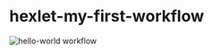 # hexlet-my-first-workflow

![hello-world workflow](https://github.com/Evlit/hexlet-my-first-workflow/actions/workflows/hello-world.yml/badge.svg)